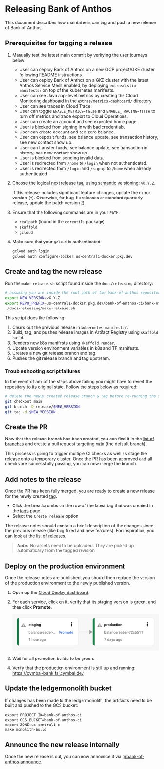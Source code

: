 # Releasing Bank of Anthos

This document describes how maintainers can tag and push a new release of Bank of Anthos.

## Prerequisites for tagging a release

1. Manually test the latest main commit by verifying the user journeys below:

   - User can deploy Bank of Anthos on a new GCP project/GKE cluster following README instructions.
   - User can deploy Bank of Anthos on a GKE cluster with the latest Anthos Service Mesh enabled, by deploying `extras/istio-manifests/` on top of the kubernetes manifests.
   - User can see Java app-level metrics by creating the Cloud Monitoring dashboard in the `extras/metrics-dashboard/` directory.
   - User can see traces in Cloud Trace.
   - User can toggle `ENABLE_METRICS=false` and `ENABLE_TRACING=false` to turn off metrics and trace export to Cloud Operations.
   - User can create an account and see expected home page.
   - User is blocked from signing in with bad credentials.
   - User can create account and see zero balance.
   - User can deposit funds, see balance update, see transaction history, see new contact show up.
   - User can transfer funds, see balance update, see transaction in history, see new contact show up.
   - User is blocked from sending invalid data.
   - User is redirected from `/home` to `/login` when not authenticated.
   - User is redirected from `/login` and `/signup` to `/home` when already authenticated.

2. Choose the logical [next release tag](https://github.com/GoogleCloudPlatform/bank-of-anthos/releases), using [semantic versioning](https://semver.org/): `vX.Y.Z`.

   If this release includes significant feature changes, update the minor version (`Y`). Otherwise, for bug-fix releases or standard quarterly release, update the patch version `Z`).

3. Ensure that the following commands are in your `PATH`:
   - `realpath` (found in the `coreutils` package)
   - `skaffold`
   - `gcloud`

4. Make sure that your `gcloud` is authenticated:

   ```sh
   gcloud auth login
   gcloud auth configure-docker us-central1-docker.pkg.dev
   ```

## Create and tag the new release

Run the `make-release.sh` script found inside the `docs/releasing` directory:

```sh
# assuming you are inside the root path of the bank-of-anthos repository
export NEW_VERSION=vX.Y.Z
export REPO_PREFIX=us-central1-docker.pkg.dev/bank-of-anthos-ci/bank-of-anthos
./docs/releasing/make-release.sh
```

This script does the following:
1. Clears out the previous release in `kubernetes-manifests/`.
2. Build, tag, and pushes release images in Artifact Registry using `skaffold build`.
3. Renders new k8s manifests using `skaffold render`.
4. Update version environment variables in k8s and TF manifests.
5. Creates a new git release branch and tag.
6. Pushes the git release branch and tag upstream.

### Troubleshooting script failures

In the event of any of the steps above failing you might have to revert the repository to its original state. Follow the steps below as required:
```sh
# delete the newly created release branch & tag before re-running the script
git checkout main
git branch -D release/$NEW_VERSION
git tag -d $NEW_VERSION
```

## Create the PR

Now that the release branch has been created, you can find it in the [list of branches](https://github.com/GoogleCloudPlatform/bank-of-anthos/branches) and create a pull request targeting `main` (the default branch).

This process is going to trigger multiple CI checks as well as stage the release onto a temporary cluster. Once the PR has been approved and all checks are successfully passing, you can now merge the branch.

## Add notes to the release

Once the PR has been fully merged, you are ready to create a new release for the newly created [tag](https://github.com/GoogleCloudPlatform/bank-of-anthos/tags).
- Click the breadcrumbs on the row of the latest tag that was created in the [tags](https://github.com/GoogleCloudPlatform/bank-of-anthos/tags) page
- Select the `Create release` option

The release notes should contain a brief description of the changes since the previous release (like bug fixed and new features). For inspiration, you can look at the list of [releases](https://github.com/GoogleCloudPlatform/bank-of-anthos/releases).

> ***Note:*** No assets need to be uploaded. They are picked up automatically from the tagged revision

## Deploy on the production environment

Once the release notes are published, you should then replace the version of the production environment to the newly published version.

1. Open up the [Cloud Deploy dashboard](https://pantheon.corp.google.com/deploy/delivery-pipelines?project=bank-of-anthos-ci).

2. For each service, click on it, verify that its staging version is green, and then click **Promote**.

   ![Cloud Deploy](/docs/img/cloud-deploy.png)

3. Wait for all promotion builds to be green.

4. Verify that the production environment is still up and running: https://cymbal-bank.fsi.cymbal.dev

## Update the ledgermonolith bucket

If changes has been made to the ledgermonolith, the artifacts need to be built and pushed to the GCS bucket:
```
export PROJECT_ID=bank-of-anthos-ci
export GCS_BUCKET=bank-of-anthos-ci
export ZONE=us-central1-c
make monolith-build
```

## Announce the new release internally

Once the new release is out, you can now announce it via [g/bank-of-anthos-announce](https://groups.google.com/a/google.com/g/bank-of-anthos-announce).
